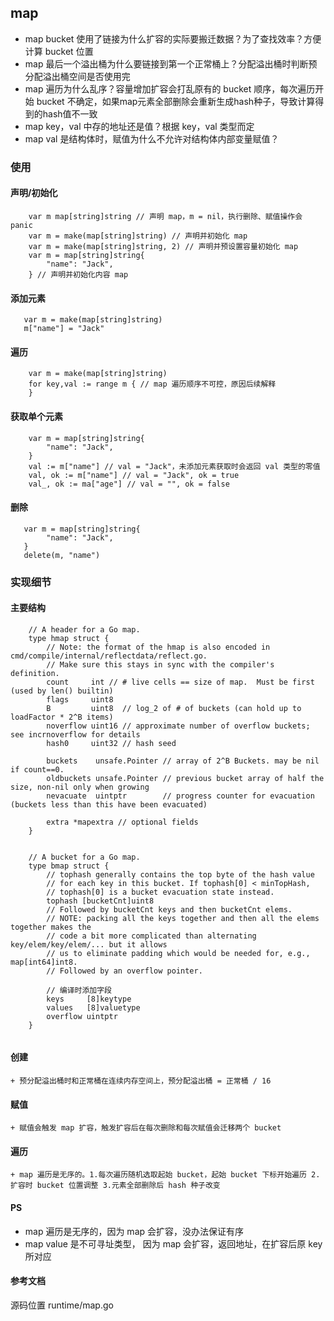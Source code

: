 ## map

+ map bucket 使用了链接为什么扩容的实际要搬迁数据？为了查找效率？方便计算 bucket 位置
+ map 最后一个溢出桶为什么要链接到第一个正常桶上？分配溢出桶时判断预分配溢出桶空间是否使用完
+ map 遍历为什么乱序？容量增加扩容会打乱原有的 bucket 顺序，每次遍历开始 bucket 不确定，如果map元素全部删除会重新生成hash种子，导致计算得到的hash值不一致
+ map key，val 中存的地址还是值？根据 key，val 类型而定
+ map val 是结构体时，赋值为什么不允许对结构体内部变量赋值？
### 使用

#### 声明/初始化
```golang 
    var m map[string]string // 声明 map，m = nil，执行删除、赋值操作会 panic
    var m = make(map[string]string) // 声明并初始化 map
    var m = make(map[string]string, 2) // 声明并预设置容量初始化 map
    var m = map[string]string{
        "name": "Jack",
    } // 声明并初始化内容 map
```

#### 添加元素
```golang 
   var m = make(map[string]string)
   m["name"] = "Jack"
```

#### 遍历
```golang 
    var m = make(map[string]string)
    for key,val := range m { // map 遍历顺序不可控，原因后续解释
    }
```

#### 获取单个元素
```golang 
    var m = map[string]string{
        "name": "Jack",
    }
    val := m["name"] // val = "Jack"，未添加元素获取时会返回 val 类型的零值
    val, ok := m["name"] // val = "Jack", ok = true
    val_, ok := ma["age"] // val = "", ok = false
```

#### 删除
```golang 
   var m = map[string]string{
        "name": "Jack",
   }
   delete(m, "name")
```

### 实现细节

#### 主要结构
```golang 
    // A header for a Go map.
    type hmap struct {
        // Note: the format of the hmap is also encoded in cmd/compile/internal/reflectdata/reflect.go.
        // Make sure this stays in sync with the compiler's definition.
        count     int // # live cells == size of map.  Must be first (used by len() builtin)
        flags     uint8
        B         uint8  // log_2 of # of buckets (can hold up to loadFactor * 2^B items)
        noverflow uint16 // approximate number of overflow buckets; see incrnoverflow for details
        hash0     uint32 // hash seed
    
        buckets    unsafe.Pointer // array of 2^B Buckets. may be nil if count==0.
        oldbuckets unsafe.Pointer // previous bucket array of half the size, non-nil only when growing
        nevacuate  uintptr        // progress counter for evacuation (buckets less than this have been evacuated)
    
        extra *mapextra // optional fields
    }
    
    
    // A bucket for a Go map.
    type bmap struct {
        // tophash generally contains the top byte of the hash value
        // for each key in this bucket. If tophash[0] < minTopHash,
        // tophash[0] is a bucket evacuation state instead.
        tophash [bucketCnt]uint8
        // Followed by bucketCnt keys and then bucketCnt elems.
        // NOTE: packing all the keys together and then all the elems together makes the
        // code a bit more complicated than alternating key/elem/key/elem/... but it allows
        // us to eliminate padding which would be needed for, e.g., map[int64]int8.
        // Followed by an overflow pointer.
        
        // 编译时添加字段
        keys     [8]keytype
        values   [8]valuetype
		overflow uintptr
    }
    
```
#### 创建
    + 预分配溢出桶时和正常桶在连续内存空间上，预分配溢出桶 = 正常桶 / 16
#### 赋值
    + 赋值会触发 map 扩容，触发扩容后在每次删除和每次赋值会迁移两个 bucket 
#### 遍历
    + map 遍历是无序的。1.每次遍历随机选取起始 bucket，起始 bucket 下标开始遍历 2.扩容时 bucket 位置调整 3.元素全部删除后 hash 种子改变

#### PS
+ map 遍历是无序的，因为 map 会扩容，没办法保证有序
+ map value 是不可寻址类型， 因为 map 会扩容，返回地址，在扩容后原 key 所对应


#### 参考文档
源码位置 runtime/map.go